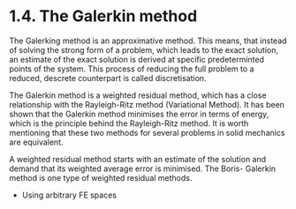 # 1.4. The Galerkin method

The Galerking method is an approximative method. This means, that instead of solving the strong form of a problem, which leads to the exact solution, an estimate of the exact solution is derived at specific predeterminted points of the system. This process of reducing the full problem to a reduced, descrete counterpart is called discretisation. 

The Galerkin method is a weighted residual method, which has a close relationship with the Rayleigh-Ritz method (Variational Method). It has been shown that the Galerkin method minimises the error in terms of energy, which is the principle behind the Rayleigh-Ritz method. It is worth mentioning that these two methods for several problems in solid mechanics are equivalent.

A weighted residual method starts with an estimate of the solution and demand that its weighted average error is minimised. The Boris- Galerkin method is one type of weighted residual methods.


- Using arbitrary FE spaces
